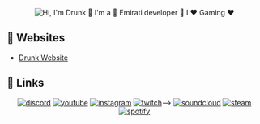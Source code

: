 <p align="center">
  <img src="https://github.com/matyo91/matyo91/raw/main/assets/github.gif" alt="Hi, I'm Drunk 👋 I'm a 🚀 Emirati developer 🚀 I ❤️ Gaming ❤️">
</p>

<!--
How to make this gif ?

I made my with https://codesandbox.io/s/github-profile-2ijk7
Then i recorded my screen to gif on Mac with Quicktime  and save result to [assets/github.mov](assets/github.mov)
This [gist](https://gist.github.com/tskaggs/6394639) help me to create a dedicated command that convert MOV to GIF.
Type this command `make generate-gif` to generate [assets/github.gif](assets/github.gif)
-->

## :memo: Websites

<!-- U-POST-LIST:START -->
- [Drunk Website](http://drunk.loveslife.biz/)
<!-- BLOG-POST-LIST:END -->

## :link: Links

<p align="center">
  <a href="https://discord.gg/Przf4Hwj7w"><img src="https://img.icons8.com/color/96/000000/discord-logo.png" alt="discord"/></a>
  <a href="https://www.youtube.com/channel/UCDVwy0dBQtf29SGrtJY-iWg"><img src="https://img.icons8.com/color/96/000000/youtube.png" alt="youtube"/></a>
  <a href="https://www.instagram.com/km8s1/"><img src="https://img.icons8.com/color/96/000000/instagram-new.png" alt="instagram"/></a>
  <a href="https://www.twitch.tv/imcalled"><img src="https://img.icons8.com/color/96/000000/twitch--v2.png" alt="twitch"/></a>-->
  <a href="https://soundcloud.com/drunky8"><img src="https://img.icons8.com/color/96/000000/soundcloud.png" alt="soundcloud"/></a>
  <a href="https://steamcommunity.com/id/DrunkAE/"><img src="https://img.icons8.com/fluent/96/000000/steam.png" alt="steam"/></a>
  <a href="https://open.spotify.com/user/fc1hh89cx91usy1yrkmjjyfdu?si=da4e8668d7ff455d"><img src="https://img.icons8.com/color/96/000000/spotify--v1.png" alt="spotify"/></a>

</p>


